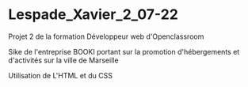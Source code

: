 # Lespade_Xavier_2_07-22

Projet 2 de la formation Développeur web d'Openclassroom

Sike de l'entreprise BOOKI portant sur la promotion d'hébergements et d'activités sur la ville de Marseille

Utilisation de L'HTML et du CSS 
